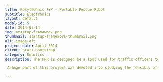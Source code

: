 ```yaml
---
title: Polytechnic FYP - Portable Rescue Robot
subtitle: Electronics
layout: default
modal-id: 5
date: 2014-07-14
img: startup-framework.png
thumbnail: startup-framework-thumbnail.png
alt: image-alt
project-date: April 2014
client: Start Bootstrap
category: Robotics
description: The PRR is designed be a tool used for traffic officers to control traffic flow in an event of a car accident by towing the car to the side of the road. This set of two robots will be made portable, operated by one person (i.e. the officer), and be simple to use. This tool can also be expended for Land Transport Authority (LTA) Marshals or even car owners to utilize this robot in an event of a vehicle breakdown, and causing obstruction to the ongoing traffic.

 A huge part of this project was devoted into studying the feasibly of the robot, in both technical and practical aspects.  extra effort was also made to study the mechanical aspects of this project due to its load. Although the final product did not see the light of day during my involvement in this project, it set a solid groundwork for future teams to work on.

---
```

